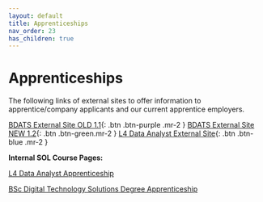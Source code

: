 ```yaml
---
layout: default
title: Apprenticeships
nav_order: 23
has_children: true
---
```



# Apprenticeships

The following links of external sites to offer information to apprentice/company applicants and our current apprentice employers.

[BDATS External Site OLD 1.1](https://martinsolent.github.io/bdats/){: .btn .btn-purple .mr-2 } 
[BDATS External Site NEW 1.2](https://martinsolent.github.io/bdats_2/){: .btn .btn-green.mr-2 } 
[L4 Data Analyst External Site](https://martinsolent.github.io/data_level_4/){: .btn .btn-blue .mr-2 } 


**Internal SOL Course Pages:**

[L4 Data Analyst Apprenticeship](https://learn.solent.ac.uk/course/view.php?id=42256)

[BSc Digital Technology Solutions Degree Apprenticeship](https://learn.solent.ac.uk/course/view.php?id=42080)
